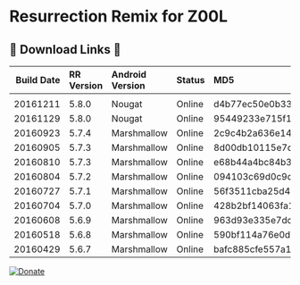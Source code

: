 # Resurrection Remix for Z00L

## &#x1F534; Download Links &#x1F534;

|Build Date|RR Version|Android Version|Status|MD5|Download Link
|----:|:-----|:-----|:-----|:-----|:-----|
| |
|20161211|5.8.0|Nougat|Online|d4b77ec50e0b331bdeeeb9d60f270484|[Download](https://basketbuild.com/filedl/devs?dev=Fabb2303&dl=Fabb2303/ResurrectionRemix/Z00L/ResurrectionRemix-N-v5.8.0-20161211-Z00L.zip)
|20161129|5.8.0|Nougat|Online|95449233e715f190ef71a1bd20bb4f21|[Download](https://basketbuild.com/filedl/devs?dev=Fabb2303&dl=Fabb2303/ResurrectionRemix/Z00L/ResurrectionRemix-N-v5.8.0-20161129-Z00L.zip)
|20160923|5.7.4|Marshmallow|Online|2c9c4b2a636e143f29bf6a6fc3d1a779|[Download](https://basketbuild.com/filedl/devs?dev=Fabb2303&dl=Fabb2303/ResurrectionRemix/Z00L/ResurrectionRemix-M-v5.7.4-20160923-Z00L.zip)
|20160905|5.7.3|Marshmallow|Online|8d00db10115e7dda0578a955314c41d1|[Download](https://basketbuild.com/filedl/devs?dev=Fabb2303&dl=Fabb2303/ResurrectionRemix/Z00L/ResurrectionRemix-M-v5.7.3-20160905-Z00L.zip)
|20160810|5.7.3|Marshmallow|Online|e68b44a4bc84b38b57c9b6b15b9b6fc1|[Download](https://basketbuild.com/filedl/devs?dev=Fabb2303&dl=Fabb2303/ResurrectionRemix/Z00L/ResurrectionRemix-M-v5.7.3-20160810-Z00L.zip)
|20160804|5.7.2|Marshmallow|Online|094103c69d0c9d0584feed1dcbeed416|[Download](https://basketbuild.com/filedl/devs?dev=Fabb2303&dl=Fabb2303/ResurrectionRemix/Z00L/ResurrectionRemix-M-v5.7.2-20160804-Z00L.zip)
|20160727|5.7.1|Marshmallow|Online|56f3511cba25d494f700d1202bf6fc07|[Download](https://basketbuild.com/filedl/devs?dev=Fabb2303&dl=Fabb2303/ResurrectionRemix/Z00L/ResurrectionRemix-M-v5.7.1-20160727-Z00L.zip)
|20160704|5.7.0|Marshmallow|Online|428b2bf14063fa1d8e8dbf5b48f80e65|[Download](https://basketbuild.com/filedl/devs?dev=Fabb2303&dl=Fabb2303/ResurrectionRemix/Z00L/ResurrectionRemix-M-v5.7.0-20160704-Z00L.zip)
|20160608|5.6.9|Marshmallow|Online|963d93e335e7dceb975179ad09b8a04b|[Download](https://basketbuild.com/filedl/devs?dev=Fabb2303&dl=Fabb2303/ResurrectionRemix/Z00L/ResurrectionRemix-M-v5.6.9-20160608-Z00L.zip)
|20160518|5.6.8|Marshmallow|Online|590bf114a76e0dbb92502199d05dc519|[Download](https://basketbuild.com/filedl/devs?dev=Fabb2303&dl=Fabb2303/ResurrectionRemix/Z00L/ResurrectionRemix-M-v5.6.8-20160518-Z00L.zip)
|20160429|5.6.7|Marshmallow|Online|bafc885cfe557a14f1674a535c196ee7|[Download](https://basketbuild.com/filedl/devs?dev=Fabb2303&dl=Fabb2303/ResurrectionRemix/Z00L/ResurrectionRemix-M-v5.6.7-20160429-Z00L.zip)
[![Donate](https://img.shields.io/badge/donate-on%20paypal-009cde.svg?maxAge=86400)](https://goo.gl/DS0iqC)
